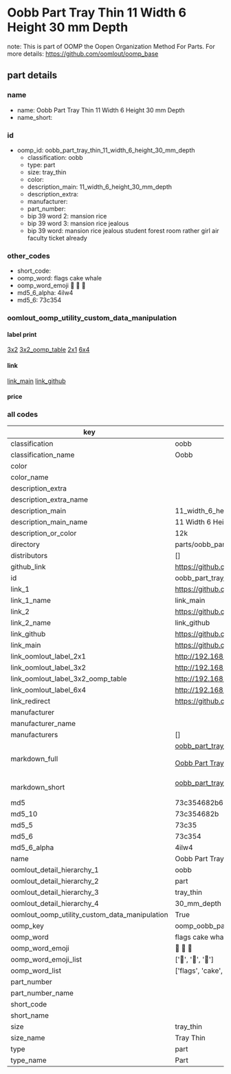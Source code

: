 # Oobb Part Tray Thin 11 Width 6 Height 30 mm Depth  

note: This is part of OOMP the Oopen Organization Method For Parts. For more details: https://github.com/oomlout/oomp_base

##  part details
  







### name
* name: Oobb Part Tray Thin 11 Width 6 Height 30 mm Depth
* name_short: 
### id
* oomp_id: oobb_part_tray_thin_11_width_6_height_30_mm_depth
  * classification: oobb
  * type: part
  * size: tray_thin
  * color: 
  * description_main: 11_width_6_height_30_mm_depth
  * description_extra: 
  * manufacturer: 
  * part_number: 
  * bip 39 word 2: mansion rice
  * bip 39 word 3: mansion rice jealous
  * bip 39 word: mansion rice jealous student forest room rather girl air faculty ticket already

### other_codes
* short_code: 
* oomp_word: flags cake whale
* oomp_word_emoji :flags: :cake: :whale:
* md5_6_alpha: 4ilw4
* md5_6: 73c354






### oomlout_oomp_utility_custom_data_manipulation
#### label print
[3x2](http://192.168.1.245:1112/?label=oomp%204ilw4)
[3x2_oomp_table](http://192.168.1.108:1112/?label=oomp%204ilw4)
[2x1](http://192.168.1.242:1112/?label=oomp%204ilw4)
[6x4](http://192.168.1.55:1112/?label=oomp%204ilw4)    

#### link

[link_main](https://github.com/oomlout/oomlout_oomp_version_1_messy/tree/main/parts/oobb_part_tray_thin_11_width_6_height_30_mm_depth) [link_github](https://github.com/oomlout/oomlout_oomp_version_1_messy/tree/main/parts/oobb_part_tray_thin_11_width_6_height_30_mm_depth)                             

#### price







### all codes 
| key | value |  
| --- | --- |  
| classification | oobb |  
| classification_name | Oobb |  
| color |  |  
| color_name |  |  
| description_extra |  |  
| description_extra_name |  |  
| description_main | 11_width_6_height_30_mm_depth |  
| description_main_name | 11 Width 6 Height 30 mm Depth |  
| description_or_color | 12k |  
| directory | parts/oobb_part_tray_thin_11_width_6_height_30_mm_depth |  
| distributors | [] |  
| github_link | https://github.com/oomlout/oomlout_oomp_part_src/tree/main/parts/oobb_part_tray_thin_11_width_6_height_30_mm_depth |  
| id | oobb_part_tray_thin_11_width_6_height_30_mm_depth |  
| link_1 | https://github.com/oomlout/oomlout_oomp_version_1_messy/tree/main/parts/oobb_part_tray_thin_11_width_6_height_30_mm_depth |  
| link_1_name | link_main |  
| link_2 | https://github.com/oomlout/oomlout_oomp_version_1_messy/tree/main/parts/oobb_part_tray_thin_11_width_6_height_30_mm_depth |  
| link_2_name | link_github |  
| link_github | https://github.com/oomlout/oomlout_oomp_version_1_messy/tree/main/parts/oobb_part_tray_thin_11_width_6_height_30_mm_depth |  
| link_main | https://github.com/oomlout/oomlout_oomp_version_1_messy/tree/main/parts/oobb_part_tray_thin_11_width_6_height_30_mm_depth |  
| link_oomlout_label_2x1 | http://192.168.1.242:1112/?label=oomp%204ilw4 |  
| link_oomlout_label_3x2 | http://192.168.1.245:1112/?label=oomp%204ilw4 |  
| link_oomlout_label_3x2_oomp_table | http://192.168.1.108:1112/?label=oomp%204ilw4 |  
| link_oomlout_label_6x4 | http://192.168.1.55:1112/?label=oomp%204ilw4 |  
| link_redirect | https://github.com/oomlout/oomlout_oomp_version_1_messy/tree/main/parts/oobb_part_tray_thin_11_width_6_height_30_mm_depth |  
| manufacturer |  |  
| manufacturer_name |  |  
| manufacturers | [] |  
| markdown_full | [oobb_part_tray_thin_11_width_6_height_30_mm_depth](none)<br>[](none)<br>[Oobb Part Tray Thin 11 Width 6 Height 30 Mm Depth](none)<br><br> |  
| markdown_short | [oobb_part_tray_thin_11_width_6_height_30_mm_depth](none)<br><br> |  
| md5 | 73c354682b62564aefad9d76ef2e4c3a |  
| md5_10 | 73c354682b |  
| md5_5 | 73c35 |  
| md5_6 | 73c354 |  
| md5_6_alpha | 4ilw4 |  
| name | Oobb Part Tray Thin 11 Width 6 Height 30 mm Depth |  
| oomlout_detail_hierarchy_1 | oobb |  
| oomlout_detail_hierarchy_2 | part |  
| oomlout_detail_hierarchy_3 | tray_thin |  
| oomlout_detail_hierarchy_4 | 30_mm_depth |  
| oomlout_oomp_utility_custom_data_manipulation | True |  
| oomp_key | oomp_oobb_part_tray_thin_11_width_6_height_30_mm_depth |  
| oomp_word | flags cake whale |  
| oomp_word_emoji | :flags: :cake: :whale: |  
| oomp_word_emoji_list | [':flags:', ':cake:', ':whale:'] |  
| oomp_word_list | ['flags', 'cake', 'whale'] |  
| part_number |  |  
| part_number_name |  |  
| short_code |  |  
| short_name |  |  
| size | tray_thin |  
| size_name | Tray Thin |  
| type | part |  
| type_name | Part |  
